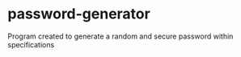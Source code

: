 # password-generator
Program created to generate a random and secure password within specifications
